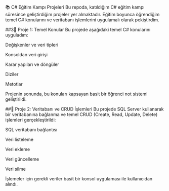 📚 C# Eğitim Kampı Projeleri
Bu repoda, katıldığım C# eğitim kampı süresince geliştirdiğim projeler yer almaktadır. Eğitim boyunca öğrendiğim temel C# konularını ve veritabanı işlemlerini uygulamalı olarak pekiştirdim.

##3📍 Proje 1: Temel Konular
Bu projede aşağıdaki temel C# konularını uyguladım:

Değişkenler ve veri tipleri

Konsoldan veri girişi

Karar yapıları ve döngüler

Diziler

Metotlar

Projenin sonunda, bu konuları kapsayan basit bir öğrenci not sistemi geliştirildi.

##📍 Proje 2: Veritabanı ve CRUD İşlemleri
Bu projede SQL Server kullanarak bir veritabanına bağlanma ve temel CRUD (Create, Read, Update, Delete) işlemleri gerçekleştirildi:

SQL veritabanı bağlantısı

Veri listeleme

Veri ekleme

Veri güncelleme

Veri silme

İşlemeler için gerekli veriler basit bir konsol uygulaması ile kullanıcıdan alındı.
